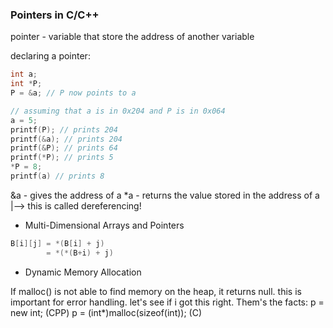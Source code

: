 ### Pointers in C/C++

pointer - variable that store the address of another variable

declaring a pointer:
```c
int a;
int *P;
P = &a; // P now points to a

// assuming that a is in 0x204 and P is in 0x064
a = 5;
printf(P); // prints 204
printf(&a); // prints 204
printf(&P); // prints 64
printf(*P); // prints 5
*P = 8;
printf(a) // prints 8
```

&a - gives the address of a
\*a - returns the value stored in the address of a
  |--> this is called dereferencing!

- Multi-Dimensional Arrays and Pointers

```c
B[i][j] = *(B[i] + j)
        = *(*(B+i) + j)
```

- Dynamic Memory Allocation

If malloc() is not able to find memory on the heap, it returns null.
this is important for error handling.
let's see if i got this right. Them's the facts:
p = new int; (CPP)
p = (int*)malloc(sizeof(int)); (C)
